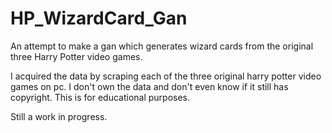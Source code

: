 # HP_WizardCard_Gan
An attempt to make a gan which generates wizard cards from the original three Harry Potter video games.

I acquired the data by scraping each of the three original harry potter video games on pc. I don't own the data and don't even know if it still has copyright. This is for educational purposes. 

Still a work in progress.
